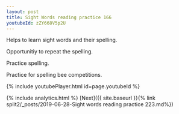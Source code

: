 ```yaml
---
layout: post
title: Sight Words reading practice 166
youtubeId: zZY668V5p2U
---
```

 
 
Helps to learn sight words and their spelling.

Opportunitiy to repeat the spelling. 

Practice spelling. 
 
Practice for spelling bee competitions. 
 
{% include youtubePlayer.html id=page.youtubeId %}
 
 
{% include analytics.html %} 
[Next]({{ site.baseurl }}{% link  split2/_posts/2019-06-28-Sight words reading practice 223.md%})
 

